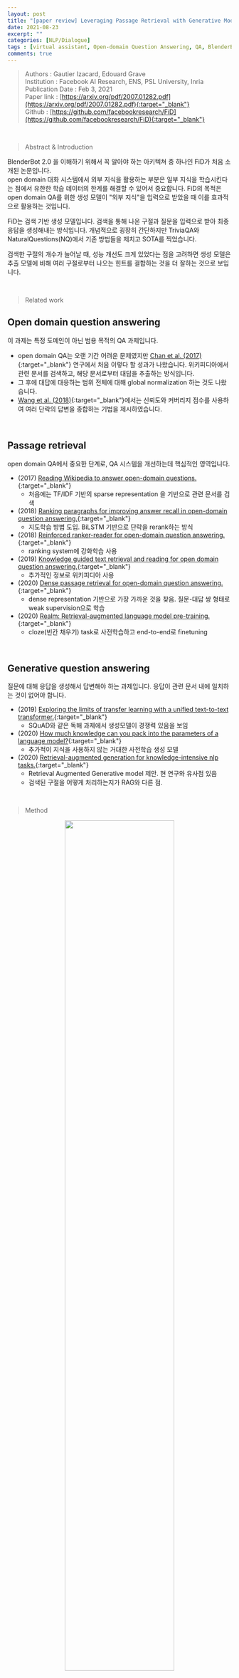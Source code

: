 ```yaml
---
layout: post
title: "[paper review] Leveraging Passage Retrieval with Generative Models for Open Domain Question Answering ; Fusion in Decoder"
date: 2021-08-23
excerpt: ""
categories: [NLP/Dialogue]
tags : [virtual assistant, Open-domain Question Answering, QA, BlenderBot 2.0, FiD, Fusion in Decoder, paper review]
comments: true
---
```


>Authors : Gautier Izacard, Edouard Grave  
>Institution : Facebook AI Research, ENS, PSL University, Inria  
>Publication Date : Feb 3, 2021   
>Paper link : [https://arxiv.org/pdf/2007.01282.pdf](https://arxiv.org/pdf/2007.01282.pdf){:target="_blank"}  
>Github : [https://github.com/facebookresearch/FiD](https://github.com/facebookresearch/FiD){:target="_blank"}  

<br>

> <subtitle> Abstract & Introduction </subtitle>

BlenderBot 2.0 을 이해하기 위해서 꼭 알아야 하는 아키텍쳐 중 하나인 FiD가 처음 소개된 논문입니다.  
open domain 대화 시스템에서 외부 지식을 활용하는 부분은 일부 지식을 학습시킨다는 점에서 유한한 학습 데이터의 한계를 해결할 수 있어서 중요합니다.
FiD의 목적은 open domain QA를 위한 생성 모델이 "외부 지식"을 입력으로 받았을 때 이를 효과적으로 활용하는 것입니다.

FiD는 검색 기반 생성 모델입니다. 검색을 통해 나온 구절과 질문을 입력으로 받아 최종 응답을 생성해내는 방식입니다.
개념적으로 굉장히 간단하지만 TriviaQA와 NaturalQuestions(NQ)에서 기존 방법들을 제치고 SOTA를 찍었습니다.

검색한 구절의 개수가 늘어날 때, 성능 개선도 크게 있었다는 점을 고려하면 생성 모델은 추출 모델에 비해 여러 구절로부터 나오는 
힌트를 결합하는 것을 더 잘하는 것으로 보입니다.

<br>

> <subtitle> Related work </subtitle>

## Open domain question answering

이 과제는 특정 도메인이 아닌 범용 목적의 QA 과제입니다. 
* open domain QA는 오랜 기간 어려운 문제였지만 [Chan et al. (2017)](https://arxiv.org/abs/1704.00051){:target="_blank"} 연구에서 처음 이렇다 할 성과가 나왔습니다. 위키피디아에서 관련 문서를 검색하고, 해당 문서로부터 대답을 추출하는 방식입니다. 
* 그 후에 대답에 대응하는 범위 전체에 대해 global normalization 하는 것도 나왔습니다. 
* [Wang et al. (2018)](https://arxiv.org/abs/1711.05116){:target="_blank"}에서는 신뢰도와 커버리지 점수를 사용하여 여러 단락의 답변을 종합하는 기법을 제시하였습니다.

<br>

## Passage retrieval

open domain QA에서 중요한 단계로, QA 시스템을 개선하는데 핵심적인 영역입니다.

* (2017) [Reading Wikipedia to answer open-domain questions.](https://arxiv.org/abs/1704.00051){:target="_blank"}
    - 처음에는 TF/IDF 기반의 sparse representation 을 기반으로 관련 문서를 검색
* (2018) [Ranking paragraphs for improving answer recall in open-domain question answering.](https://aclanthology.org/D18-1053/){:target="_blank"}
    - 지도학습 방법 도입. BiLSTM 기반으로 단락을 rerank하는 방식
* (2018) [Reinforced ranker-reader for open-domain question answering.](https://arxiv.org/abs/1711.05116){:target="_blank"}
    - ranking system에 강화학습 사용
* (2019) [Knowledge guided text retrieval and reading for open domain question answering.](https://arxiv.org/abs/1911.03868){:target="_blank"}
    - 추가적인 정보로 위키피디아 사용
* (2020) [Dense passage retrieval for open-domain question answering.](https://arxiv.org/abs/2004.04906){:target="_blank"}
    - dense representation 기반으로 가장 가까운 것을 찾음. 질문-대답 쌍 형태로 weak supervision으로 학습
* (2020) [Realm: Retrieval-augmented language model pre-training.](https://arxiv.org/abs/2002.08909){:target="_blank"}
    - cloze(빈칸 채우기) task로 사전학습하고 end-to-end로 finetuning

<br>

## Generative question answering

질문에 대해 응답을 생성해서 답변해야 하는 과제입니다. 응답이 관련 문서 내에 일치하는 것이 없어야 합니다. 

* (2019) [Exploring the limits of transfer learning with a unified text-to-text transformer.](https://arxiv.org/abs/1910.10683){:target="_blank"}
    - SQuAD와 같은 독해 과제에서 생성모델이 경쟁력 있음을 보임
* (2020) [How much knowledge can you pack into the parameters of a language model?](https://arxiv.org/abs/2002.08910){:target="_blank"}
    - 추가적이 지식을 사용하지 않는 거대한 사전학습 생성 모델
* (2020) [Retrieval-augmented generation for knowledge-intensive nlp tasks.](https://arxiv.org/abs/2005.11401){:target="_blank"}
    - Retrieval Augmented Generative model 제안. 현 연구와 유사점 있음
    - 검색된 구절을 어떻게 처리하는지가 RAG와 다른 점.

<br>

> <subtitle> Method </subtitle>

<center><img src= "https://liger82.github.io/assets/img/post/20210823-paper-FiD/figure2.png" width="70%"></center><br>

open-domain qa를 처리하기 위해 두 가지의 단계를 거칩니다.

1. support passages를 검색한다.
2. passages 를 seq2seq model로 처리하여 응답을 생성한다.

<br>

## Retrieval

관련 구절 검색에 두 가지 방법을 비교하였습니다.

1. BM25
    - 구절을 bag of words로 표현
    - ranking function은 TF/IDF에 기반
    - Apache Lucene 사용
    - SpaCy Tokenizer 사용

2. DPR(Dense Passages Retrieval)
    - 구절과 질문을 dense representation로 나타내면서 각각의 BERT network 사용(Bi-encoder)
    - ranking function은 질문과 구절 간 내적(dot-product) 값을 기준으로 함
    - FAISS 라이브러리로 최적 근사값 계산

<br>

## Reading

생성 모델은 비지도 학습 데이터로 사전학습한 seq2seq network에 기반합니다. 모델은 입력으로 질문과 관련 구절을 받아서 대답을 생성합니다.
정확하게는, 각 검색된 구절, 그 구절의 제목, 질문을 이어서(concat) 인코더로 처리합니다. concat 하고 있기 때문에 구분하기 위해 special token을 추가합니다.
각각 *context:*, *title:*, *question:* 입니다. 예시를 들어보면 다음과 같습니다. N은 하이퍼패러미터입니다.

```json
[question: "question" [SEP] title: "passage i 의 title" [SEP] context: "passage i 의 text"]
[question: "question" [SEP] title: "passage i+1 의 title" [SEP] context: "passage i+1 의 text"]
[question: "question" [SEP] title: "passage i+2 의 title" [SEP] context: "passage i+2 의 text"]
...
[question: "question" [SEP] title: "passage N 의 title" [SEP] context: "passage N 의 text"]
```

마지막으로 디코더는 모든 구절에 대해 attention을 계산합니다. 이 아키텍처의 이름이 **"Fusion-in-Decoder"** 인 이유는 디코더에서만 fusion(concat)을 하기 때문입니다. 

RAG와 다른 점이 각 구절을 독립적으로 인코더에서 처리한 다음 디코더에서 결합한다는 점입니다. 인코더에서 각 구절을 독립적으로 처리하는 것은 한 번에 하나의 context에서만 self-attention 계산을 하기 때문에 context 개수를 크게 늘릴 수 있게 해줍니다. 이 개수를 늘리면 선형적으로 계산 시간도 늘어나긴 하지만 2차식(quadratically) 시간 만큼으로 늘어나는 것이 아니고 그만큼 집계 능력도 향상하기 때문에 이점이 있습니다.

<br>

> <subtitle> Experiments </subtitle>

<br>

## Datasets

* NaturalQuestions : 위키피디아에서 질문에 대한 짧은 답변과 긴 답변 모두 갖춘 데이터셋
* TriviaQA : "질문-대답-증거"로 구성된 데이터
* SQuAD v1.1 : 전형적인 독해 데이터셋으로, 위키피디아의 단락이 주어졌을 때, 질문과 함께 대답의 범위가 있는 데이터셋

각 데이터의 10%를 검증 데이터로 사용했습니다.

<br>

## Evaluation

* EM(Exact Match) : 생성된 대답은 normalization 후에 수용가능한 대답 목록 중에 있으면 맞는 것으로 간주
    - normalization : 소문자화, 관사, 점, 중복 공백 제거, 

<br>

## Technical details

* 모델을 사전학습된 T5 모델로 초기화함 (HuggingFace 라이브러리 사용)
    - 두 개의 모델 사이즈 선택
        - base : 220M parameters
        - large : 770M parameters
* finetune
    - Adam optimizer
    - learning rate : $$10^{-4}$$ (계속 유지)
    - batch size : 64
    - evaluation interval : 500 steps
    - gpu : 64 Tesla V100 32Gb
* 학습 및 테스트시에 100개의 구절을 뽑고 250개 단어까지만 잘라서 사용 
* [DPR 논문](https://arxiv.org/abs/2004.04906){:target="_blank"} 의 결과를 따라 
    - NQ와 TriviaQA는 DPR로 구절 검색
    - SQuAD는 BM25로 검색
* 응답 생성은 greedy decoding을 사용
    - greedy decoding : 확률값이 가장 높은 값을 선택하는 방식

<br>

## Comparison to state-of-the-art.

<br>

### Table 1 

<center><img src= "https://liger82.github.io/assets/img/post/20210823-paper-FiD/table1.png" width="90%"></center><br>

- FiD가 개념적으로 간단하지만 NQ와 TriviaQA에서는 모든 비교군보다 좋은 성능을 냈습니다.
- 생성 모델에서 추가적인 지식을 사용한 모델이 중요한 성능 증대를 보였습니다.
    - NQ에서 T5(*closed book*) 11B의 패러미터를 가지고 36.6% 정확도, FiD는 추가 지식(위키피디아)과 770M의 패러미러로 44.1% 정확도

<br>

### Figure 3

<center><img src= "https://liger82.github.io/assets/img/post/20210823-paper-FiD/figure3.png" width="90%"></center><br>

* 검색된 구절 개수를 늘렸을 때 FiD의 성능이 올라가는 것을 관찰할 수 있음.
* 구절 개수를 10개에서 100개로 늘릴 때, TriviaQA는 6%의 성능 향상을, NQ에서는 3.5%의 향상을 보임
* 반면 추출 모델은 10~20개 사이일 때 성능이 최고조

seq2seq model이 여러 구절로부터 정보 결합을 더 잘한다는 것을 보여준 결과라고 해석할 수 있습니다.

<br>

## Impact of the number of training passages.

이전 실험들에서는 모두 학습과 테스트에서 동일한 구절 개수를 사용했습니다.
학습 계산 예산을 줄이기 위해 간단한 솔루션으로 학습 과정에서 더 적은 수의 구절을 사용해보았습니다. 그 결과가 Table 2 입니다.

<center><img src= "https://liger82.github.io/assets/img/post/20210823-paper-FiD/table2.png" width="90%"></center><br>

학습에서 사용한 구절 개수는 5~100개 까지 5개 조건을 만들었고, 테스트는 100개의 구절로 동일하게 사용하였습니다. 

* 학습 구절 개수를 줄이면 정확도가 떨어짐.
* finetuning 여부에 따라 어떤 결과가 나오는지
    - finetuning 하면 학습 구절 개수에 따른 정확도 차이를 줄일 수 있음.
    - 100개의 학습 구절 사용했을 때, NQ에서 46 EM까지 도달한 시간
        - w/ finetuning : 147 GPU hours
        - w/o finetuning : 425 GPU hours

<br>

> <subtitle> Conclusion </subtitle>

이 논문은 간단한 구조 변경을 통해 open-domain QA에 성능 개선을 가져왔습니다. 특히 추가적인 지식을 활용하는데 중점을 두고 있습니다. 
FiD를 쓸 경우 성능 개선 뿐만 아니라 구절의 확장성, finetuning 시 효율성도 얻을 수 있습니다. 

<center><img src= "https://liger82.github.io/assets/img/post/20210823-paper-FiD/BlenderBot2.0.png" width="90%"></center><br>

FiD는 BlenderBot 2.0에서 인터넷에서 가져온 구절들과 기존 long-term memory에서 가져온 구절들을 합쳐서 디코더에 넣는 장면에서 확인할 수 있습니다. 

연구자들은 추후에는 완전히 end-to-end로 전체시스템을 학습시킬 수 있게 만드는 것이 목표라고 합니다.

<br>

---

> <subtitle> References </subtitle>

* [greedy decoding](https://towardsdatascience.com/the-three-decoding-methods-for-nlp-23ca59cb1e9d){:target="_blank"}
* [parlai blenderbot2](https://parl.ai/projects/blenderbot2/){:target="_blank"}









